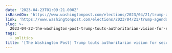 ```yaml
---
date: '2023-04-23T01:09:21.000Z'
isBasedOn: 'https://www.washingtonpost.com/elections/2023/04/21/trump-agenda-policies-2024'
link: 'https://www.washingtonpost.com/elections/2023/04/21/trump-agenda-policies-2024'
slug: >-
  2023-04-22-the-washington-post-trump-touts-authoritarian-vision-for-second-term-i
tags:
  - politics
title: '[The Washington Post] Trump touts authoritarian vision for second term: ‘I '
---
```


